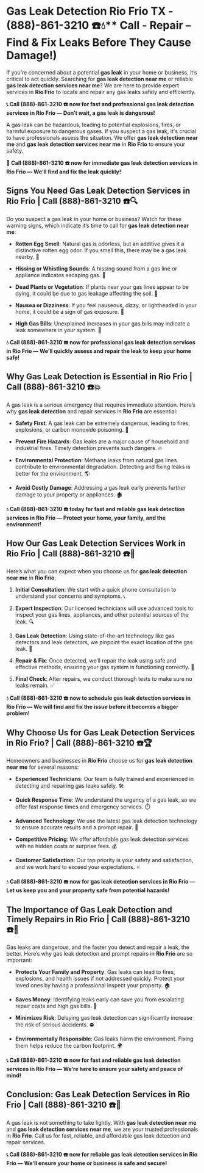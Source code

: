 # Gas Leak Detection Rio Frio TX - (888)-861-3210 ☎️💧** Call - Repair – Find & Fix Leaks Before They Cause Damage!)

If you’re concerned about a potential **gas leak** in your home or business, it’s critical to act quickly. Searching for **gas leak detection near me** or reliable **gas leak detection services near me**? We are here to provide expert services in **Rio Frio** to locate and repair any gas leaks safely and efficiently.

**📞 Call (888)-861-3210 ☎️ now for fast and professional gas leak detection services in Rio Frio — Don’t wait, a gas leak is dangerous!**

A gas leak can be hazardous, leading to potential explosions, fires, or harmful exposure to dangerous gases. If you suspect a gas leak, it's crucial to have professionals assess the situation. We offer **gas leak detection near me** and **gas leak detection services near me** in **Rio Frio** to ensure your safety.

**🚨 Call (888)-861-3210 ☎️ now for immediate gas leak detection services in Rio Frio — We’ll find and fix the leak quickly!**

## **Signs You Need Gas Leak Detection Services in Rio Frio | Call (888)-861-3210 ☎️🔍**

Do you suspect a gas leak in your home or business? Watch for these warning signs, which indicate it’s time to call for **gas leak detection near me**:

- **Rotten Egg Smell**: Natural gas is odorless, but an additive gives it a distinctive rotten egg odor. If you smell this, there may be a gas leak nearby. 💨
- **Hissing or Whistling Sounds**: A hissing sound from a gas line or appliance indicates escaping gas. 📣
- **Dead Plants or Vegetation**: If plants near your gas lines appear to be dying, it could be due to gas leakage affecting the soil. 🌱
- **Nausea or Dizziness**: If you feel nauseous, dizzy, or lightheaded in your home, it could be a sign of gas exposure. 🤢
- **High Gas Bills**: Unexplained increases in your gas bills may indicate a leak somewhere in your system. 💸

**💧 Call (888)-861-3210 ☎️ now for professional gas leak detection services in Rio Frio — We’ll quickly assess and repair the leak to keep your home safe!**

## **Why Gas Leak Detection is Essential in Rio Frio | Call (888)-861-3210 ☎️💥**

A gas leak is a serious emergency that requires immediate attention. Here’s why **gas leak detection** and repair services in **Rio Frio** are essential:

- **Safety First**: A gas leak can be extremely dangerous, leading to fires, explosions, or carbon monoxide poisoning. 🛑
- **Prevent Fire Hazards**: Gas leaks are a major cause of household and industrial fires. Timely detection prevents such dangers. 🔥
- **Environmental Protection**: Methane leaks from natural gas lines contribute to environmental degradation. Detecting and fixing leaks is better for the environment. 🌎
- **Avoid Costly Damage**: Addressing a gas leak early prevents further damage to your property or appliances. 🏚️

**💧 Call (888)-861-3210 ☎️ today for fast and reliable gas leak detection services in Rio Frio — Protect your home, your family, and the environment!**

## **How Our Gas Leak Detection Services Work in Rio Frio | Call (888)-861-3210 ☎️🔧**

Here’s what you can expect when you choose us for **gas leak detection near me** in **Rio Frio**:

1. **Initial Consultation**: We start with a quick phone consultation to understand your concerns and symptoms. 📞
2. **Expert Inspection**: Our licensed technicians will use advanced tools to inspect your gas lines, appliances, and other potential sources of the leak. 🔍
3. **Gas Leak Detection**: Using state-of-the-art technology like gas detectors and leak detectors, we pinpoint the exact location of the gas leak. 🔬
4. **Repair & Fix**: Once detected, we’ll repair the leak using safe and effective methods, ensuring your gas system is functioning correctly. 🔧
5. **Final Check**: After repairs, we conduct thorough tests to make sure no leaks remain. ✅

**💧 Call (888)-861-3210 ☎️ now to schedule gas leak detection services in Rio Frio — We will find and fix the issue before it becomes a bigger problem!**

## **Why Choose Us for Gas Leak Detection Services in Rio Frio? | Call (888)-861-3210 ☎️🏆**

Homeowners and businesses in **Rio Frio** choose us for **gas leak detection near me** for several reasons:

- **Experienced Technicians**: Our team is fully trained and experienced in detecting and repairing gas leaks safely. 🛠️
- **Quick Response Time**: We understand the urgency of a gas leak, so we offer fast response times and emergency services. ⏱️
- **Advanced Technology**: We use the latest gas leak detection technology to ensure accurate results and a prompt repair. 🧪
- **Competitive Pricing**: We offer affordable gas leak detection services with no hidden costs or surprise fees. 💰
- **Customer Satisfaction**: Our top priority is your safety and satisfaction, and we work hard to exceed your expectations. ⭐

**💧 Call (888)-861-3210 ☎️ now for gas leak detection services in Rio Frio — Let us keep you and your property safe from potential hazards!**

## **The Importance of Gas Leak Detection and Timely Repairs in Rio Frio | Call (888)-861-3210 ☎️🚨**

Gas leaks are dangerous, and the faster you detect and repair a leak, the better. Here’s why gas leak detection and prompt repairs in **Rio Frio** are so important:

- **Protects Your Family and Property**: Gas leaks can lead to fires, explosions, and health issues if not addressed quickly. Protect your loved ones by having a professional inspect your property. 🏠
- **Saves Money**: Identifying leaks early can save you from escalating repair costs and high gas bills. 💸
- **Minimizes Risk**: Delaying gas leak detection can significantly increase the risk of serious accidents. ⛔
- **Environmentally Responsible**: Gas leaks harm the environment. Fixing them helps reduce the carbon footprint. 🌍

**📞 Call (888)-861-3210 ☎️ now for fast and reliable gas leak detection services in Rio Frio — We’re here to ensure your safety and peace of mind!**

## **Conclusion: Gas Leak Detection Services in Rio Frio | Call (888)-861-3210 ☎️💨**

A gas leak is not something to take lightly. With **gas leak detection near me** and **gas leak detection services near me**, we are your trusted professionals in **Rio Frio**. Call us for fast, reliable, and affordable gas leak detection and repair services.

**📞 Call (888)-861-3210 ☎️ now for reliable gas leak detection services in Rio Frio — We’ll ensure your home or business is safe and secure!**
